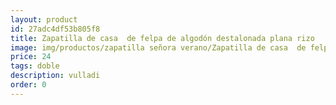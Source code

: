 ```yaml
---
layout: product
id: 27adc4df53b805f8
title: Zapatilla de casa  de felpa de algodón destalonada plana rizo
image: img/productos/zapatilla señora verano/Zapatilla de casa  de felpa de algodón destalonada plana rizo=24=doble=vulladi.webp
price: 24
tags: doble
description: vulladi
order: 0
---
```

